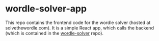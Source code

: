 # wordle-solver-app

This repo contains the frontend code for the wordle solver (hosted at solvethewordle.com). It is a simple React app, which calls the backend (which is contained in the [wordle-solver](https://github.com/landgrafjacob/wordle-solver) repo). 
